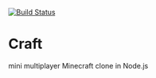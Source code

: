 [![Build Status](https://travis-ci.org/zzh8829/nodecraft.svg?branch=master)](https://travis-ci.org/zzh8829/nodecraft)

# Craft

mini multiplayer Minecraft clone in Node.js
 
